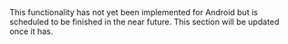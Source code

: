 <amplify-callout>
This functionality has not yet been implemented for Android but is scheduled to be finished in the near future.
This section will be updated once it has.
</amplify-callout>
